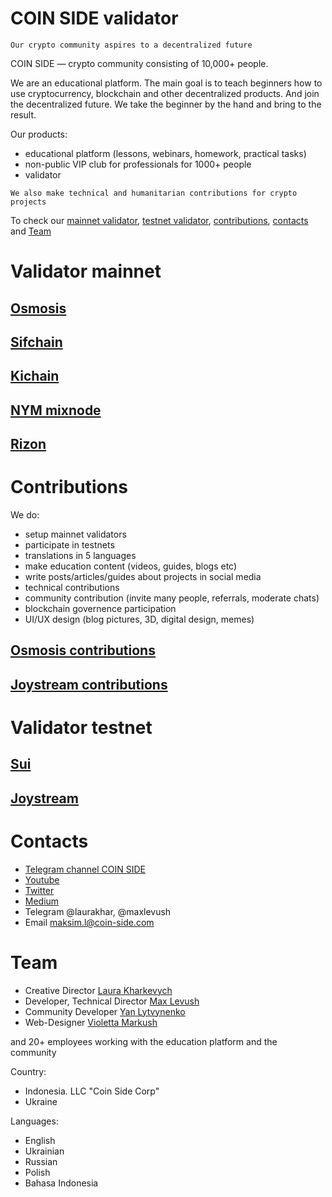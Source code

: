 # COIN SIDE validator
`Our crypto community aspires to a decentralized future`

COIN SIDE — crypto community consisting of 10,000+ people.

We are an educational platform. The main goal is to teach beginners how to use cryptocurrency, blockchain and other decentralized products. And join the decentralized future. We take the beginner by the hand and bring to the result.

Our products:
- educational platform (lessons, webinars, homework, practical tasks)
- non-public VIP club for professionals for 1000+ people
- validator

`We also make technical and humanitarian contributions for crypto projects`

To check our [mainnet validator](https://github.com/maxlevush-COINSIDE/validator#validator-mainnet), [testnet validator](https://github.com/maxlevush-COINSIDE/validator#validator-testnet), [contributions](https://github.com/maxlevush-COINSIDE/validator#contributions), [contacts](https://github.com/maxlevush-COINSIDE/validator#contacts) and [Team](https://github.com/maxlevush-COINSIDE/validator#team)

# Validator mainnet

## [Osmosis](https://www.mintscan.io/osmosis/validators/osmovaloper183psjr4y05kwtpfew073q6hm84xdhp9tcn8ne7)

## [Sifchain](https://www.mintscan.io/sifchain/validators/sifvaloper1k89razs48taq2xsjhpq8h6htm4jfyxvalwj7jj)

## [Kichain](https://www.mintscan.io/ki-chain/validators/kivaloper1tws9ll7fmkj3tv84tamczx2llv57hrlr7vu06f)

## [NYM mixnode](https://mixnet.explorers.guru/mixnode/F855myXzPAv1oWyZcMRNggZMPhky3BXxBR6dJTYYBScB)

## [Rizon](https://www.mintscan.io/rizon/validators/rizonvaloper1tg6qsuvpkcr3vxkq4z56xnhyqypkjux2krwqgd)

# Contributions

We do:
- setup mainnet validators
- participate in testnets 
- translations in 5 languages
- make education content (videos, guides, blogs etc) 
- write posts/articles/guides about projects in social media
- technical contributions
- community contribution (invite many people, referrals, moderate chats)
- blockchain governence participation
- UI/UX design (blog pictures, 3D, digital design, memes)

## [Osmosis contributions](https://github.com/COIN-SIDE/validator/tree/main/contributions)

## [Joystream contributions](https://github.com/maxlevush-COINSIDE/community-repo/blob/master/contributions/fm-reports/maxlevush-2130.md)

# Validator testnet

## [Sui](https://explorer.devnet.sui.io)

## [Joystream](https://polkadot.js.org/apps/?rpc=wss%3A%2F%2Frpc.joystream.org%3A9944#/staking)

# Contacts

- [Telegram channel COIN SIDE](https://t.me/coinside_public)
- [Youtube](https://www.youtube.com/channel/UC5VKIMlsGmlBgQESGPfYmEQ)
- [Twitter](https://medium.com/@COIN.SIDE.VALIDATORS)
- [Medium](https://medium.com/@COIN.SIDE.VALIDATOR)
- Telegram @laurakhar, @maxlevush
- Email maksim.l@coin-side.com

# Team

- Creative Director [Laura Kharkevych](https://github.com/laura2727)
- Developer, Technical Director [Max Levush](https://github.com/maxlevush-COINSIDE)
- Community Developer [Yan Lytvynenko](https://github.com/ZAZIK3)
- Web-Designer [Violetta Markush](https://github.com/vilolaa)

and 20+ employees working with the education platform and the community

Country:
- Indonesia. LLC "Coin Side Corp"
- Ukraine

Languages:
- English
- Ukrainian
- Russian
- Polish
- Bahasa Indonesia
